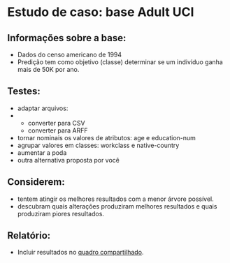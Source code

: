 # Estudo de caso: base Adult UCI

## Informações sobre a base:

*   Dados do censo americano de 1994
*   Predição tem como objetivo (classe) determinar se um indivíduo ganha mais de 50K por ano.

## Testes:
*   adaptar arquivos:
*   *   converter para CSV
    *   converter para ARFF
*   tornar nominais os valores de atributos: age e education-num
*   agrupar valores em classes: workclass e native-country
*   aumentar a poda
*   outra alternativa proposta por você

## Considerem:
*   tentem atingir os melhores resultados com a menor árvore possível.
*   descubram quais alterações produziram melhores resultados e quais produziram piores resultados.

## Relatório:
*   Incluir resultados no [quadro compartilhado](https://docs.google.com/presentation/d/1ejXcQ2EKdPBTdlv3_hh571j0LhGs0bDMsZGvz8Ahj1c/edit?usp=sharing).